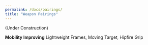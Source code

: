 ```yaml
---
permalink: /docs/pairings/
title: "Weapon Pairings"
---
```


(Under Construction)


**Mobility Improving**
Lightweight Frames, Moving Target, Hipfire Grip
